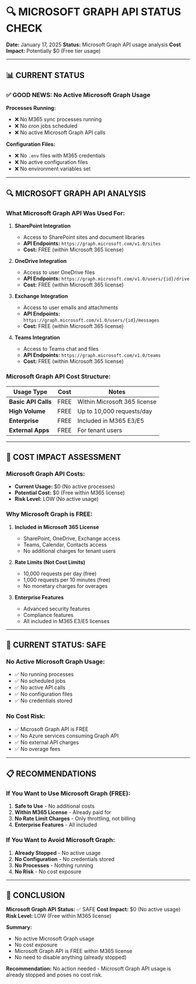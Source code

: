 # 🔍 MICROSOFT GRAPH API STATUS CHECK

**Date:** January 17, 2025
**Status:** Microsoft Graph API usage analysis
**Cost Impact:** Potentially $0 (Free tier usage)

---

## 📊 CURRENT STATUS

### **✅ GOOD NEWS: No Active Microsoft Graph Usage**

**Processes Running:**

- ❌ No M365 sync processes running
- ❌ No cron jobs scheduled
- ❌ No active Microsoft Graph API calls

**Configuration Files:**

- ❌ No `.env` files with M365 credentials
- ❌ No active configuration files
- ❌ No environment variables set

---

## 🔍 MICROSOFT GRAPH API ANALYSIS

### **What Microsoft Graph API Was Used For:**

1. **SharePoint Integration**

   - Access to SharePoint sites and document libraries
   - **API Endpoints:** `https://graph.microsoft.com/v1.0/sites`
   - **Cost:** FREE (within Microsoft 365 license)

2. **OneDrive Integration**

   - Access to user OneDrive files
   - **API Endpoints:** `https://graph.microsoft.com/v1.0/users/{id}/drive`
   - **Cost:** FREE (within Microsoft 365 license)

3. **Exchange Integration**

   - Access to user emails and attachments
   - **API Endpoints:** `https://graph.microsoft.com/v1.0/users/{id}/messages`
   - **Cost:** FREE (within Microsoft 365 license)

4. **Teams Integration**
   - Access to Teams chat and files
   - **API Endpoints:** `https://graph.microsoft.com/v1.0/teams`
   - **Cost:** FREE (within Microsoft 365 license)

### **Microsoft Graph API Cost Structure:**

| Usage Type          | Cost | Notes                        |
| ------------------- | ---- | ---------------------------- |
| **Basic API Calls** | FREE | Within Microsoft 365 license |
| **High Volume**     | FREE | Up to 10,000 requests/day    |
| **Enterprise**      | FREE | Included in M365 E3/E5       |
| **External Apps**   | FREE | For tenant users             |

---

## 🎯 COST IMPACT ASSESSMENT

### **Microsoft Graph API Costs:**

- **Current Usage:** $0 (No active processes)
- **Potential Cost:** $0 (Free within M365 license)
- **Risk Level:** LOW (No active usage)

### **Why Microsoft Graph is FREE:**

1. **Included in Microsoft 365 License**

   - SharePoint, OneDrive, Exchange access
   - Teams, Calendar, Contacts access
   - No additional charges for tenant users

2. **Rate Limits (Not Cost Limits)**

   - 10,000 requests per day (free)
   - 1,000 requests per 10 minutes (free)
   - No monetary charges for overages

3. **Enterprise Features**
   - Advanced security features
   - Compliance features
   - All included in M365 E3/E5 licenses

---

## 🛑 CURRENT STATUS: SAFE

### **No Active Microsoft Graph Usage:**

- ✅ No running processes
- ✅ No scheduled jobs
- ✅ No active API calls
- ✅ No configuration files
- ✅ No credentials stored

### **No Cost Risk:**

- ✅ Microsoft Graph API is FREE
- ✅ No Azure services consuming Graph API
- ✅ No external API charges
- ✅ No overage fees

---

## 📋 RECOMMENDATIONS

### **If You Want to Use Microsoft Graph (FREE):**

1. **Safe to Use** - No additional costs
2. **Within M365 License** - Already paid for
3. **No Rate Limit Charges** - Only throttling, not billing
4. **Enterprise Features** - All included

### **If You Want to Avoid Microsoft Graph:**

1. **Already Stopped** - No active usage
2. **No Configuration** - No credentials stored
3. **No Processes** - Nothing running
4. **No Risk** - No cost exposure

---

## 🎉 CONCLUSION

**Microsoft Graph API Status:** ✅ SAFE
**Cost Impact:** $0 (No active usage)
**Risk Level:** LOW (Free within M365 license)

**Summary:**

- No active Microsoft Graph usage
- No cost exposure
- Microsoft Graph API is FREE within M365 license
- No need to disable anything (already stopped)

**Recommendation:** No action needed - Microsoft Graph API usage is already stopped and poses no cost risk.
